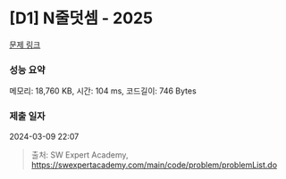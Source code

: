 # [D1] N줄덧셈 - 2025 

[문제 링크](https://swexpertacademy.com/main/code/problem/problemDetail.do?contestProbId=AV5QFZtaAscDFAUq) 

### 성능 요약

메모리: 18,760 KB, 시간: 104 ms, 코드길이: 746 Bytes

### 제출 일자

2024-03-09 22:07



> 출처: SW Expert Academy, https://swexpertacademy.com/main/code/problem/problemList.do